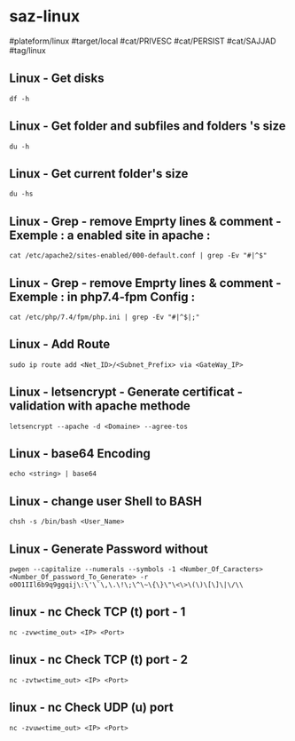# saz-linux

#plateform/linux
#target/local
#cat/PRIVESC
#cat/PERSIST
#cat/SAJJAD
#tag/linux

## Linux - Get disks 
```
df -h
```

## Linux - Get folder and subfiles and folders 's size
```
du -h
```

## Linux - Get current folder's size
```
du -hs
```


## Linux - Grep - remove Emprty lines & comment - Exemple : a enabled site in apache :
```
cat /etc/apache2/sites-enabled/000-default.conf | grep -Ev "#|^$"
```

## Linux - Grep - remove Emprty lines & comment - Exemple : in php7.4-fpm Config :
```
cat /etc/php/7.4/fpm/php.ini | grep -Ev "#|^$|;"
```

## Linux - Add Route
```
sudo ip route add <Net_ID>/<Subnet_Prefix> via <GateWay_IP>
```


## Linux - letsencrypt - Generate certificat - validation with apache methode 
```
letsencrypt --apache -d <Domaine> --agree-tos
```


## Linux - base64 Encoding 
```
echo <string> | base64
```


## Linux - change user Shell to BASH 
```
chsh -s /bin/bash <User_Name>
```


## Linux - Generate Password without 
```
pwgen --capitalize --numerals --symbols -1 <Number_Of_Caracters> <Number_Of_password_To_Generate> -r o0O1IIl6b9q9ggqij\:\'\`\,\.\!\;\^\~\{\}\"\<\>\(\)\[\]\|\/\\
```

## linux - nc Check TCP (t) port - 1
```
nc -zvw<time_out> <IP> <Port>
```

## linux - nc Check TCP (t) port - 2
```
nc -zvtw<time_out> <IP> <Port>
```


## linux - nc Check UDP (u) port
```
nc -zvuw<time_out> <IP> <Port>
```